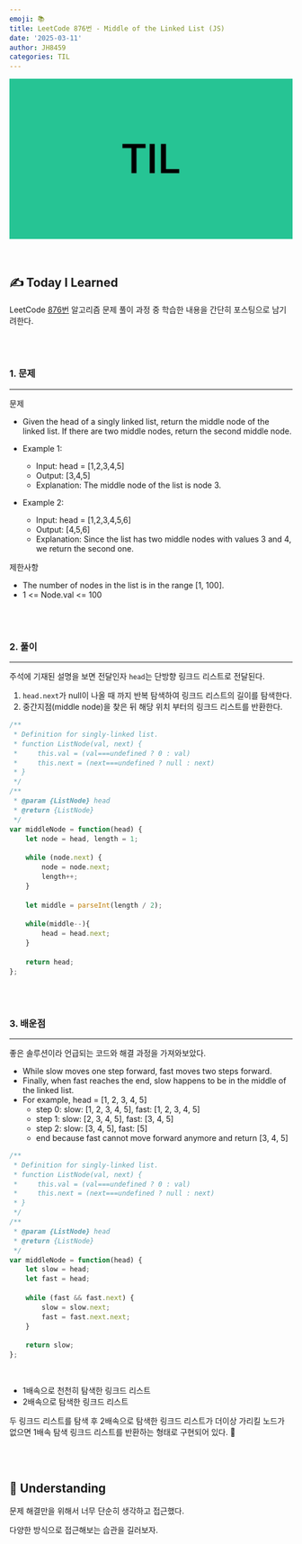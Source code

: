 ```yaml
---
emoji: 📚
title: LeetCode 876번 - Middle of the Linked List (JS)
date: '2025-03-11'
author: JH8459
categories: TIL
---
```


![github-blog.png](../../assets/common/TIL.jpeg)

<br>

## ✍️ **T**oday **I** **L**earned

LeetCode <a href="https://www.acmicpc.net/problem/1764" target="_blank">876번</a> 알고리즘 문제 풀이 과정 중 학습한 내용을 간단히 포스팅으로 남기려한다.

<br>
<br>

### 1. 문제

---

문제
  
- Given the head of a singly linked list, return the middle node of the linked list. If there are two middle nodes, return the second middle node.

- Example 1:
  - Input: head = [1,2,3,4,5]
  - Output: [3,4,5]
  - Explanation: The middle node of the list is node 3.
  
- Example 2:
  - Input: head = [1,2,3,4,5,6]
  - Output: [4,5,6]
  - Explanation: Since the list has two middle nodes with values 3 and 4, we return the second one.

제한사항

- The number of nodes in the list is in the range [1, 100].
- 1 <= Node.val <= 100

<br>
<br>

### 2. 풀이
---

주석에 기재된 설명을 보면 전달인자 `head`는 단방향 링크드 리스트로 전달된다.

1. `head.next`가 null이 나올 때 까지 반복 탐색하여 링크드 리스트의 길이를 탐색한다.
2. 중간지점(middle node)을 찾은 뒤 해당 위치 부터의 링크드 리스트를 반환한다.

```javascript
/**
 * Definition for singly-linked list.
 * function ListNode(val, next) {
 *     this.val = (val===undefined ? 0 : val)
 *     this.next = (next===undefined ? null : next)
 * }
 */
/**
 * @param {ListNode} head
 * @return {ListNode}
 */
var middleNode = function(head) {
    let node = head, length = 1;
    
    while (node.next) {
        node = node.next;
        length++;
    }

    let middle = parseInt(length / 2);

    while(middle--){
        head = head.next;
    }

    return head;
};
```

<br>
<br>

### 3. 배운점
---

좋은 솔루션이라 언급되는 코드와 해결 과정을 가져와보았다.

- While slow moves one step forward, fast moves two steps forward.
- Finally, when fast reaches the end, slow happens to be in the middle of the linked list.
- For example, head = [1, 2, 3, 4, 5]
  - step 0: slow: [1, 2, 3, 4, 5], fast: [1, 2, 3, 4, 5]
  - step 1: slow: [2, 3, 4, 5], fast: [3, 4, 5]
  - step 2: slow: [3, 4, 5], fast: [5]
  - end because fast cannot move forward anymore and return [3, 4, 5]

```javascript
/**
 * Definition for singly-linked list.
 * function ListNode(val, next) {
 *     this.val = (val===undefined ? 0 : val)
 *     this.next = (next===undefined ? null : next)
 * }
 */
/**
 * @param {ListNode} head
 * @return {ListNode}
 */
var middleNode = function(head) {
    let slow = head;
    let fast = head;

    while (fast && fast.next) {
        slow = slow.next;
        fast = fast.next.next;
    }

    return slow;
};
```

<br>

- 1배속으로 천천히 탐색한 링크드 리스트
- 2배속으로 탐색한 링크드 리스트

두 링크드 리스트를 탐색 후 2배속으로 탐색한 링크드 리스트가 더이상 가리킬 노드가 없으면 1배속 탐색 링크드 리스트를 반환하는 형태로 구현되어 있다. 🤔

<br>
<br>

## 🤔 Understanding

문제 해결만을 위해서 너무 단순히 생각하고 접근했다. 

다양한 방식으로 접근해보는 습관을 길러보자.

<br>
<br>

```toc

```

